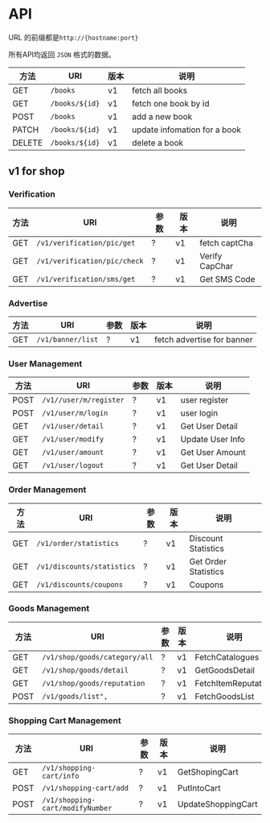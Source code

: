# API

URL 的前缀都是`http://{hostname:port}`

所有API均返回 `JSON` 格式的数据。

方法|URI|版本|说明|
|--|--|--|--|
|GET    |`/books`       |v1| fetch all books |
|GET    |`/books/${id}` |v1| fetch one book by id |
|POST   |`/books`       |v1| add a new book|
|PATCH  |`/books/${id}` |v1| update infomation for a book|
|DELETE |`/books/${id}` |v1| delete a book|


## v1 for shop

### Verification 

方法|URI|参数|版本|说明|
|--|--|--|--|--|
|GET     |`/v1/verification/pic/get` | ? |v1| fetch captCha |
|GET    |`/v1/verification/pic/check` |? |v1| Verify CapChar  |
|GET    |`/v1/verification/sms/get` |? |v1|  Get SMS Code  |




### Advertise

方法|URI|参数|版本|说明|
|--|--|--|--|--|
|GET    |`/v1/banner/list` |? |v1| fetch advertise for banner  |

### User Management

方法|URI|参数|版本|说明|
|--|--|--|--|--|
|POST    |`/v1//user/m/register` |?|v1| user register  |
|POST    |`/v1/user/m/login` |? |v1| user login  |
|GET    |`/v1/user/detail` |? |v1| Get User Detail  |
|GET    |`/v1/user/modify` |? |v1| Update User Info  |
|GET    |`/v1/user/amount` |? |v1| Get User Amount  |
|GET    |`/v1/user/logout` |? |v1| Get User Detail  |

### Order Management

方法|URI|参数|版本|说明|
|--|--|--|--|--|
|GET    |`/v1/order/statistics` |? |v1| Discount Statistics  |
|GET    |`/v1/discounts/statistics` |? |v1| Get Order Statistics  |
|GET    |`/v1/discounts/coupons` |? |v1| Coupons  |

### Goods Management

方法|URI|参数|版本|说明|
|--|--|--|--|--|
|GET    |`/v1/shop/goods/category/all` |? |v1| FetchCatalogues  |
|GET    |`/v1/shop/goods/detail` |? |v1| GetGoodsDetail  |
|GET    |`/v1/shop/goods/reputation` |? |v1| FetchItemReputation  |
|POST    |`/v1/goods/list",` |? |v1| FetchGoodsList  |

### Shopping Cart Management

方法|URI|参数|版本|说明|
|--|--|--|--|--|
|GET    |`/v1/shopping-cart/info` |? |v1| GetShopingCart  |
|POST    |`/v1/shopping-cart/add` |? |v1| PutIntoCart  |
|POST    |`/v1/shopping-cart/modifyNumber` |? |v1| UpdateShoppingCart  |

